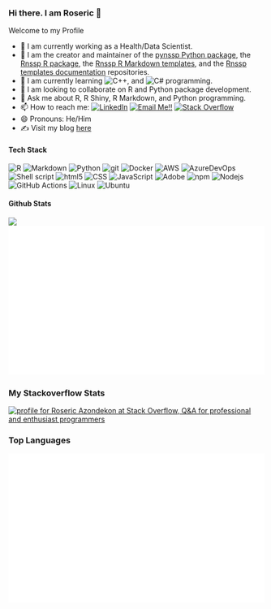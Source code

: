 ### Hi there. I am Roseric 👋  <!-- ![Visitor](https://visitor-badge.laobi.icu/badge?page_id=rosericazondekon.rosericazondekon) -->

Welcome to my Profile


<!--
**rosericazondekon/rosericazondekon** is a ✨ _special_ ✨ repository because its `README.md` (this file) appears on your GitHub profile.

Here are some ideas to get you started:

- 🔭 I’m currently working on ...
- 🌱 I’m currently learning ...
- 👯 I’m looking to collaborate on ...
- 🤔 I’m looking for help with ...
- 💬 Ask me about ...
- 📫 How to reach me: ...
- 😄 Pronouns: ...
- ⚡ Fun fact: ..
, and Bayesian Modeling with ![R](https://img.shields.io/badge/R-%23276DC3.svg?style=flat-square&logo=R&logoColor=white)
-->

- 🔭 I am currently working as a Health/Data Scientist.
- 🧱 I am the creator and maintainer of the [pynssp Python package](https://github.com/CDCgov/pynssp), the [Rnssp R package](https://github.com/CDCgov/Rnssp), the [Rnssp R Markdown templates](https://github.com/CDCgov/Rnssp-rmd-templates), and the [Rnssp templates documentation](https://github.com/CDCgov/Rnssp-templates-docs) repositories.
- 🌱 I am currently learning ![C++](https://img.shields.io/badge/C%2B%2B-00599C?style=for-the-badge&logo=c%2B%2B&logoColor=white), and ![C#](https://img.shields.io/badge/C%23-239120?style=for-the-badge&logo=c-sharp&logoColor=white) programming.
- 👯 I am looking to collaborate on R and Python package development.
- 💬 Ask me about R, R Shiny, R Markdown, and Python programming.
- 📫 How to reach me: <a href="https://www.linkedin.com/in/roseric-azondekon-phd-mph-ms-a8385059/">![LinkedIn](https://img.shields.io/badge/LinkedIn-0077B5?style=for-the-badge&logo=linkedin&logoColor=white)</a> <a href="mailto:roseric_2000@yahoo.fr">![Email Me!!](https://img.shields.io/badge/Yahoo!-6001D2?logo=yahoo&logoColor=fff&style=flat-square)</a> <a href="https://stackoverflow.com/users/9065044/pbk1303?tab=profile"><img alt="Stack Overflow" src="https://img.shields.io/badge/-Stack%20Overflow-FE7A16?style=for-the-badge&logo=stack-overflow&logoColor=white"></a>
- 😄 Pronouns: He/Him
- ✍️ Visit my blog [here](https://rosericazondekon.github.io)

#### Tech Stack
<p>
  <img alt="R" src="https://img.shields.io/badge/R-%23276DC3.svg?style=flat-square&logo=R&logoColor=white" />
  <img alt="Markdown" src="https://img.shields.io/badge/Markdown-%23000000.svg?style=flat-square&logo=markdown&logoColor=white" />
  <img alt="Python" src="https://img.shields.io/badge/Python%20-%2314354C.svg?style=flat-square&logo=python&logoColor=white" />
  <img alt="git" src="https://img.shields.io/badge/-Git-F05032?style=flat-square&logo=git&logoColor=white" />
  <img alt="Docker" src="https://img.shields.io/badge/-Docker-46a2f1?style=flat-square&logo=docker&logoColor=white" />
  <img alt="AWS" src="https://img.shields.io/badge/Amazon_AWS-FF9900?style=for-the-badge&logo=amazonaws&logoColor=white" />
  <img alt="AzureDevOps" src="https://img.shields.io/badge/Azure_DevOps-0078D7?style=for-the-badge&logo=azure-devops&logoColor=white" />
  <img alt="Shell script" src="https://img.shields.io/badge/Shell_Script-121011?style=for-the-badge&logo=gnu-bash&logoColor=white" />
  <img alt="html5" src="https://img.shields.io/badge/-HTML5-E34F26?style=flat-square&logo=html5&logoColor=white" />
  <img alt="CSS" src="https://img.shields.io/badge/CSS%20-%231572B6.svg?style=flat-square&logo=css3&logoColor=white" />
  <img alt="JavaScript" src="https://img.shields.io/badge/JavaScript%20-%23F7DF1E.svg?style=flat-square&logo=javascript&logoColor=black" />
  <img alt="Adobe" src="https://img.shields.io/badge/Adobe%20-%23FF0000.svg?style=flat-square&logo=adobe&logoColor=white">
  <img alt="npm" src="https://img.shields.io/badge/-NPM-CB3837?style=flat-square&logo=npm&logoColor=white" />
  <img alt="Nodejs" src="https://img.shields.io/badge/-Nodejs-43853d?style=flat-square&logo=Node.js&logoColor=white" />
  <img alt="GitHub Actions" src="https://img.shields.io/badge/githubactions-%232671E5.svg?style=for-the-badge&logo=githubactions&logoColor=white" />
  <img alt="Linux" src="https://img.shields.io/badge/Linux-FCC624?style=for-the-badge&logo=linux&logoColor=black" />
  <img alt="Ubuntu" src="https://img.shields.io/badge/Ubuntu-E95420?style=for-the-badge&logo=ubuntu&logoColor=white" />
</p>

#### Github Stats
<!-- <img src="https://github-readme-stats-sigma-five.vercel.app/api?username=rosericazondekon&show_icons=true&theme=gotham" alt="github stats" width="45%" align="right"/> -->
<img src="https://github-readme-streak-stats.herokuapp.com/?user=rosericazondekon&theme=dark" width="48%" align="left" />
<img src="https://github.com/rosericazondekon/github-stats/blob/master/generated/overview.svg#gh-dark-mode-only" />

### My Stackoverflow Stats
<a href="https://stackoverflow.com/users/9065044/roseric-azondekon"><img src="https://stackoverflow.com/users/flair/9065044.png" width="208" height="58" alt="profile for Roseric Azondekon at Stack Overflow, Q&amp;A for professional and enthusiast programmers" title="profile for Roseric Azondekon at Stack Overflow, Q&amp;A for professional and enthusiast programmers"></a>


### Top Languages
<!--  ![Top Langs](https://github-readme-stats-sigma-five.vercel.app/api/top-langs/?username=rosericazondekon&layout=compact&theme=dark&hide=html) -->
<img src="https://github.com/rosericazondekon/github-stats/blob/master/generated/languages.svg#gh-dark-mode-only" />
